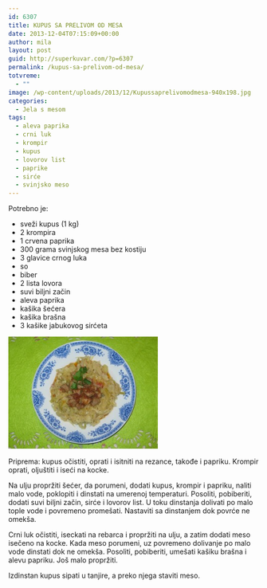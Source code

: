 ```yaml
---
id: 6307
title: KUPUS SA PRELIVOM OD MESA
date: 2013-12-04T07:15:09+00:00
author: mila
layout: post
guid: http://superkuvar.com/?p=6307
permalink: /kupus-sa-prelivom-od-mesa/
totvreme:
  - ""
image: /wp-content/uploads/2013/12/Kupussaprelivomodmesa-940x198.jpg
categories:
  - Jela s mesom
tags:
  - aleva paprika
  - crni luk
  - krompir
  - kupus
  - lovorov list
  - paprike
  - sirće
  - svinjsko meso
---
```

Potrebno je:

  * sveži kupus (1 kg)
  * 2 krompira
  * 1 crvena paprika
  * 300 grama svinjskog mesa bez kostiju
  * 3 glavice crnog luka
  * so
  * biber
  * 2 lista lovora
  * suvi biljni začin
  * aleva paprika
  * kašika šećera
  * kašika brašna
  * 3 kašike jabukovog sirćeta

[<img class="alignnone size-medium wp-image-6308" src="/wp-content/uploads/2013/12/Kupussaprelivomodmesa-300x225.jpg" alt="Kupussaprelivomodmesa" width="300" height="225" />](/wp-content/uploads/2013/12/Kupussaprelivomodmesa.jpg)

Priprema: kupus očistiti, oprati i isitniti na rezance, takođe i papriku. Krompir oprati, oljuštiti i iseći na kocke.

Na ulju propržiti šećer, da porumeni, dodati kupus, krompir i papriku, naliti malo vode, poklopiti i dinstati na umerenoj temperaturi. Posoliti, pobiberiti, dodati suvi biljni začin, sirće i lovorov list. U toku dinstanja dolivati po malo tople vode i povremeno promešati. Nastaviti sa dinstanjem dok povrće ne omekša.

Crni luk očistiti, iseckati na rebarca i propržiti na ulju, a zatim dodati meso isečeno na kocke. Kada meso porumeni, uz povremeno dolivanje po malo vode dinstati dok ne omekša. Posoliti, pobiberiti, umešati kašiku brašna i alevu papriku. Još malo propržiti.

Izdinstan kupus sipati u tanjire, a preko njega staviti meso.
